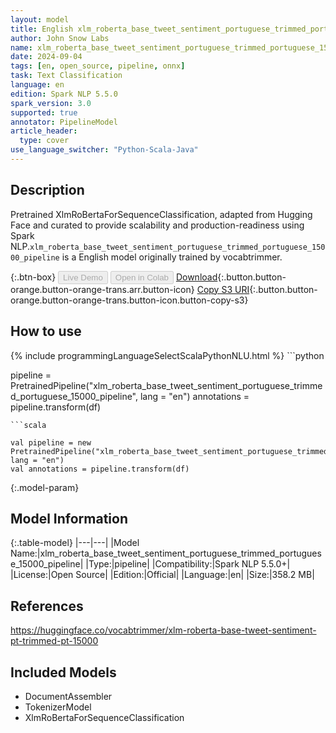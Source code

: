 ```yaml
---
layout: model
title: English xlm_roberta_base_tweet_sentiment_portuguese_trimmed_portuguese_15000_pipeline pipeline XlmRoBertaForSequenceClassification from vocabtrimmer
author: John Snow Labs
name: xlm_roberta_base_tweet_sentiment_portuguese_trimmed_portuguese_15000_pipeline
date: 2024-09-04
tags: [en, open_source, pipeline, onnx]
task: Text Classification
language: en
edition: Spark NLP 5.5.0
spark_version: 3.0
supported: true
annotator: PipelineModel
article_header:
  type: cover
use_language_switcher: "Python-Scala-Java"
---
```


## Description

Pretrained XlmRoBertaForSequenceClassification, adapted from Hugging Face and curated to provide scalability and production-readiness using Spark NLP.`xlm_roberta_base_tweet_sentiment_portuguese_trimmed_portuguese_15000_pipeline` is a English model originally trained by vocabtrimmer.

{:.btn-box}
<button class="button button-orange" disabled>Live Demo</button>
<button class="button button-orange" disabled>Open in Colab</button>
[Download](https://s3.amazonaws.com/auxdata.johnsnowlabs.com/public/models/xlm_roberta_base_tweet_sentiment_portuguese_trimmed_portuguese_15000_pipeline_en_5.5.0_3.0_1725410254995.zip){:.button.button-orange.button-orange-trans.arr.button-icon}
[Copy S3 URI](s3://auxdata.johnsnowlabs.com/public/models/xlm_roberta_base_tweet_sentiment_portuguese_trimmed_portuguese_15000_pipeline_en_5.5.0_3.0_1725410254995.zip){:.button.button-orange.button-orange-trans.button-icon.button-copy-s3}

## How to use



<div class="tabs-box" markdown="1">
{% include programmingLanguageSelectScalaPythonNLU.html %}
```python

pipeline = PretrainedPipeline("xlm_roberta_base_tweet_sentiment_portuguese_trimmed_portuguese_15000_pipeline", lang = "en")
annotations =  pipeline.transform(df)   

```
```scala

val pipeline = new PretrainedPipeline("xlm_roberta_base_tweet_sentiment_portuguese_trimmed_portuguese_15000_pipeline", lang = "en")
val annotations = pipeline.transform(df)

```
</div>

{:.model-param}
## Model Information

{:.table-model}
|---|---|
|Model Name:|xlm_roberta_base_tweet_sentiment_portuguese_trimmed_portuguese_15000_pipeline|
|Type:|pipeline|
|Compatibility:|Spark NLP 5.5.0+|
|License:|Open Source|
|Edition:|Official|
|Language:|en|
|Size:|358.2 MB|

## References

https://huggingface.co/vocabtrimmer/xlm-roberta-base-tweet-sentiment-pt-trimmed-pt-15000

## Included Models

- DocumentAssembler
- TokenizerModel
- XlmRoBertaForSequenceClassification
